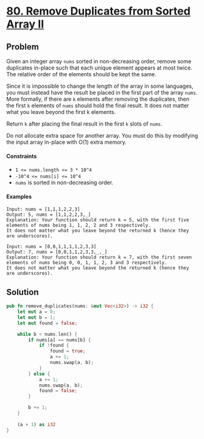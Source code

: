 # [80. Remove Duplicates from Sorted Array II](https://leetcode.com/problems/remove-duplicates-from-sorted-array-ii/)

## Problem

Given an integer array `nums` sorted in non-decreasing order, remove some
duplicates in-place such that each unique element appears at most twice. The
relative order of the elements should be kept the same.

Since it is impossible to change the length of the array in some languages, you
must instead have the result be placed in the first part of the array `nums`.
More formally, if there are `k` elements after removing the duplicates, then the
first `k` elements of `nums` should hold the final result. It does not matter
what you leave beyond the first k elements.

Return `k` after placing the final result in the first `k` slots of `nums`.

Do not allocate extra space for another array. You must do this by modifying the
input array in-place with O(1) extra memory.

#### Constraints

* `1 <= nums.length <= 3 * 10^4`
* `-10^4 <= nums[i] <= 10^4`
* `nums` is sorted in non-decreasing order.

#### Examples

```text
Input: nums = [1,1,1,2,2,3]
Output: 5, nums = [1,1,2,2,3,_]
Explanation: Your function should return k = 5, with the first five elements of nums being 1, 1, 2, 2 and 3 respectively.
It does not matter what you leave beyond the returned k (hence they are underscores).
```

```text
Input: nums = [0,0,1,1,1,1,2,3,3]
Output: 7, nums = [0,0,1,1,2,3,3,_,_]
Explanation: Your function should return k = 7, with the first seven elements of nums being 0, 0, 1, 1, 2, 3 and 3 respectively.
It does not matter what you leave beyond the returned k (hence they are underscores).
```

## Solution

```rust
pub fn remove_duplicates(nums: &mut Vec<i32>) -> i32 {
    let mut a = 0;
    let mut b = 1;
    let mut found = false;

    while b < nums.len() {
        if nums[a] == nums[b] {
            if !found {
                found = true;
                a += 1;
                nums.swap(a, b);
            }
        } else {
            a += 1;
            nums.swap(a, b);
            found = false;
        }

        b += 1;
    }
    
    (a + 1) as i32
}
```